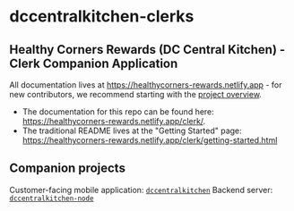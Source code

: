 # dccentralkitchen-clerks

## Healthy Corners Rewards (DC Central Kitchen) - Clerk Companion Application

All documentation lives at <https://healthycorners-rewards.netlify.app> - for new contributors, we recommend starting with the [project overview](https://healthycorners-rewards.netlify.app/overview).

- The documentation for this repo can be found here: <https://healthycorners-rewards.netlify.app/clerk/>. 
- The traditional README lives at the "Getting Started" page: <https://healthycorners-rewards.netlify.app/clerk/getting-started.html>

## Companion projects

Customer-facing mobile application: [`dccentralkitchen`](https://github.com/calblueprint/dccentralkitchen)
Backend server: [`dccentralkitchen-node`](https://github.com/calblueprint/dccentralkitchen-node)
